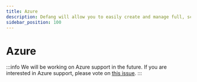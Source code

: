 ```yaml
---
title: Azure
description: Defang will allow you to easily create and manage full, scalable applications with Azure.
sidebar_position: 100
---
```


# Azure

:::info
We will be working on Azure support in the future. If you are interested in Azure support, please vote on [this issue](https://github.com/DefangLabs/defang/issues/57).
:::